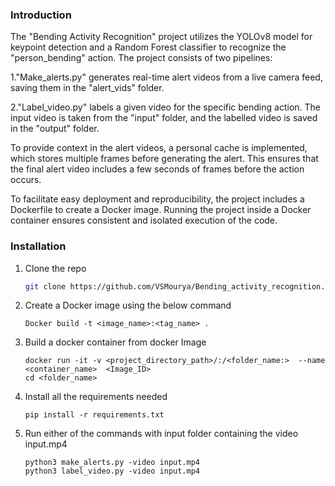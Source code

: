 ### Introduction

The "Bending Activity Recognition" project utilizes the YOLOv8 model for keypoint detection and a Random Forest classifier to recognize the "person_bending" action. The project consists of two pipelines:

1."Make_alerts.py" generates real-time alert videos from a live camera feed, saving them in the "alert_vids" folder.

2."Label_video.py" labels a given video for the specific bending action. The input video is taken from the "input" folder, and the labelled video is saved in the "output" folder.

To provide context in the alert videos, a personal cache is implemented, which stores multiple frames before generating the alert. This ensures that the final alert video includes a few seconds of frames before the action occurs.

To facilitate easy deployment and reproducibility, the project includes a Dockerfile to create a Docker image. Running the project inside a Docker container ensures consistent and isolated execution of the code.

### Installation

1. Clone the repo
   ```sh
   git clone https://github.com/VSMourya/Bending_activity_recognition.git
   ```
2. Create a Docker image using the below command
   ```
   Docker build -t <image_name>:<tag_name> .
   ```
3. Build a docker container from docker Image
   ```
   docker run -it -v <project_directory_path>/:/<folder_name:>  --name <container_name>  <Image_ID>
   cd <folder_name>
   ``` 
5. Install all the requirements needed
   ```
   pip install -r requirements.txt
   ```

6. Run either of the commands with input folder containing the video input.mp4
   ```
   python3 make_alerts.py -video input.mp4
   python3 label_video.py -video input.mp4
   ```
